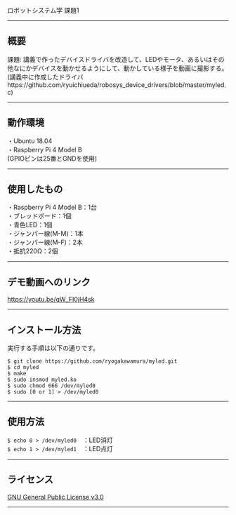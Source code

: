 ロボットシステム学 課題1

---

## 概要 
  
  課題: 講義で作ったデバイスドライバを改造して、LEDやモータ、あるいはその他なにかデバイスを動かせるようにして、動かしている様子を動画に撮影する。
  (講義中に作成したドライバhttps://github.com/ryuichiueda/robosys_device_drivers/blob/master/myled.c)
  
---

## 動作環境
  
・Ubuntu 18.04  
・Raspberry Pi 4 Model B  
(GPIOピンは25番とGNDを使用)  
  
---

## 使用したもの
  
  ・Raspberry Pi 4 Model B：1台  
  ・ブレッドボード：1個  
  ・青色LED：1個  
  ・ジャンパー線(M-M)：1本  
  ・ジャンパー線(M-F)：2本  
  ・抵抗220Ω：2個  
  
---

## デモ動画へのリンク
  
  https://youtu.be/qW_FI0jH4sk
  
---

## インストール方法
  
  実行する手順は以下の通りです。  
  
  `$ git clone https://github.com/ryogakawamura/myled.git  `  
  `$ cd myled  `  
  `$ make  `  
  `$ sudo insmod myled.ko `  
  `$ sudo chmod 666 /dev/myled0  `  
  `$ sudo [0 or 1] > /dev/myled0  `  
  
---

## 使用方法

  `$ echo 0 > /dev/myled0  `：LED消灯  
  `$ echo 1 > /dev/myled1  `：LED点灯  
  
---

## ライセンス
  
  [GNU General Public License v3.0](https://github.com/ryogakawamura/myled/blob/main/COPYING)

---
